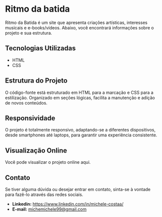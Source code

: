 # Ritmo da batida

Ritmo da Batida é um site que apresenta criações artísticas, interesses musicais e e-books/vídeos. Abaixo, você encontrará informações sobre o projeto e sua estrutura.

## Tecnologias Utilizadas
- HTML
- CSS

## Estrutura do Projeto
O código-fonte está estruturado em HTML para a marcação e CSS para a estilização. Organizado em seções lógicas, facilita a manutenção e adição de novos conteúdos.

## Responsividade
O projeto é totalmente responsivo, adaptando-se a diferentes dispositivos, desde smartphones até laptops, para garantir uma experiência consistente.

## Visualização Online
Você pode visualizar o projeto online aqui.

## Contato
Se tiver alguma dúvida ou desejar entrar em contato, sinta-se à vontade para fazê-lo através das redes sociais.

- **Linkedin:** https://www.linkedin.com/in/michele-costaa/
- **E-mail:** michemichele99@gmail.com
